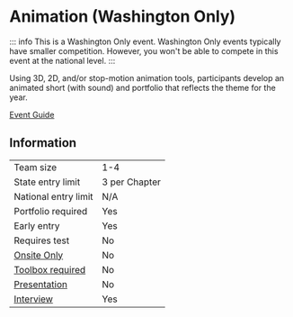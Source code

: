 # Animation (Washington Only)

::: info
This is a Washington Only event. Washington Only events typically have smaller competition. However, you won't be able to compete in this event at the national level.
:::

Using 3D, 2D, and/or stop-motion animation tools, participants develop an animated short (with sound) and portfolio that reflects the theme for the year.

[Event Guide](https://www.washingtontsa.org/s/HS-Animation-23-24.pdf)

## Information

|                             |               |
| --------------------------- | ------------- |
| Team size                   | 1-4           |
| State entry limit           | 3 per Chapter |
| National entry limit        | N/A           |
| Portfolio required          | Yes           |
| Early entry                 | Yes           |
| Requires test               | No            |
| [Onsite Only](/#terms)      | No            |
| [Toolbox required](/#terms) | No            |
| [Presentation](/#terms)     | No            |
| [Interview](/#terms)        | Yes           |

